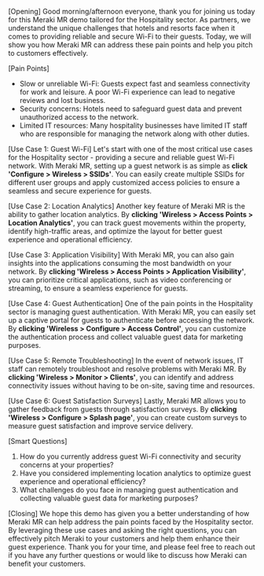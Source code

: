 [Opening]
Good morning/afternoon everyone, thank you for joining us today for this Meraki MR demo tailored for the Hospitality sector. As partners, we understand the unique challenges that hotels and resorts face when it comes to providing reliable and secure Wi-Fi to their guests. Today, we will show you how Meraki MR can address these pain points and help you pitch to customers effectively.

[Pain Points]
- Slow or unreliable Wi-Fi: Guests expect fast and seamless connectivity for work and leisure. A poor Wi-Fi experience can lead to negative reviews and lost business.
- Security concerns: Hotels need to safeguard guest data and prevent unauthorized access to the network.
- Limited IT resources: Many hospitality businesses have limited IT staff who are responsible for managing the network along with other duties.

[Use Case 1: Guest Wi-Fi]
Let's start with one of the most critical use cases for the Hospitality sector - providing a secure and reliable guest Wi-Fi network. With Meraki MR, setting up a guest network is as simple as **click 'Configure > Wireless > SSIDs'**. You can easily create multiple SSIDs for different user groups and apply customized access policies to ensure a seamless and secure experience for guests.

[Use Case 2: Location Analytics]
Another key feature of Meraki MR is the ability to gather location analytics. By **clicking 'Wireless > Access Points > Location Analytics'**, you can track guest movements within the property, identify high-traffic areas, and optimize the layout for better guest experience and operational efficiency.

[Use Case 3: Application Visibility]
With Meraki MR, you can also gain insights into the applications consuming the most bandwidth on your network. By **clicking 'Wireless > Access Points > Application Visibility'**, you can prioritize critical applications, such as video conferencing or streaming, to ensure a seamless experience for guests.

[Use Case 4: Guest Authentication]
One of the pain points in the Hospitality sector is managing guest authentication. With Meraki MR, you can easily set up a captive portal for guests to authenticate before accessing the network. By **clicking 'Wireless > Configure > Access Control'**, you can customize the authentication process and collect valuable guest data for marketing purposes.

[Use Case 5: Remote Troubleshooting]
In the event of network issues, IT staff can remotely troubleshoot and resolve problems with Meraki MR. By **clicking 'Wireless > Monitor > Clients'**, you can identify and address connectivity issues without having to be on-site, saving time and resources.

[Use Case 6: Guest Satisfaction Surveys]
Lastly, Meraki MR allows you to gather feedback from guests through satisfaction surveys. By **clicking 'Wireless > Configure > Splash page'**, you can create custom surveys to measure guest satisfaction and improve service delivery.

[Smart Questions]
1. How do you currently address guest Wi-Fi connectivity and security concerns at your properties?
2. Have you considered implementing location analytics to optimize guest experience and operational efficiency?
3. What challenges do you face in managing guest authentication and collecting valuable guest data for marketing purposes?

[Closing]
We hope this demo has given you a better understanding of how Meraki MR can help address the pain points faced by the Hospitality sector. By leveraging these use cases and asking the right questions, you can effectively pitch Meraki to your customers and help them enhance their guest experience. Thank you for your time, and please feel free to reach out if you have any further questions or would like to discuss how Meraki can benefit your customers.